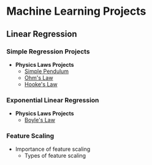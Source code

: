 # Machine Learning Projects

## Linear Regression

### Simple Regression Projects

- **Physics Laws Projects**
  - [Simple Pendulum](#)
  - [Ohm's Law](#)
  - [Hooke's Law](#)

### Exponential Linear Regression

- **Physics Laws Projects**
  - [Boyle's Law](#)

### Feature Scaling
  - Importance of feature scaling
    - Types of feature scaling

